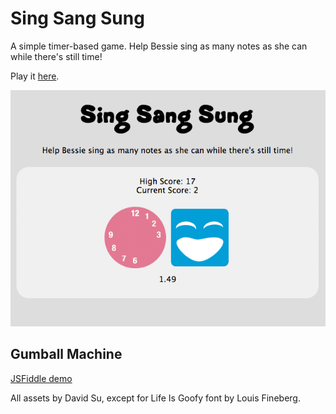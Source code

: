 # Sing Sang Sung

A simple timer-based game. Help Bessie sing as many notes as she can while there's still time!

Play it [here](http://usdivad.com/singsangsung).

![Sing Sang Sung](https://raw.githubusercontent.com/usdivad/singsangsung/master/screenshot_8-19.png)

## Gumball Machine
[JSFiddle demo](https://jsfiddle.net/9248gvpL/)


All assets by David Su, except for Life Is Goofy font by Louis Fineberg.
